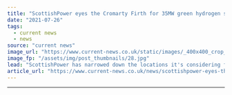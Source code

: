 ```yaml
---
title: "ScottishPower eyes the Cromarty Firth for 35MW green hydrogen site"
date: "2021-07-26"
tags: 
  - current news
  - news
source: "current news"
image_url: "https://www.current-news.co.uk/static/images/_400x400_crop_center-center/Cromarty-Firth-Scotland-credit-spodzone-Flickr.jpg"
image_fp: "/assets/img/post_thumbnails/28.jpg"
lead: "​ScottishPower has narrowed down the locations it's considering for its 35MW electrolyser site, with the Cromarty Firth identified as “ideal”."
article_url: "https://www.current-news.co.uk/news/scottishpower-eyes-the-cromarty-firth-for-35mw-green-hydrogen-site?utm_source=rss-feeds&utm_medium=rss&utm_campaign=rss"
---
```


---
